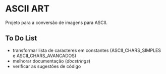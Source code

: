 # ASCII ART

Projeto para a conversão de imagens para ASCII.

## To Do List

- transformar lista de caracteres em constantes (ASCII_CHARS_SIMPLES e ASCII_CHARS_AVANCADOS)
- melhorar documentação (*docstrings*)
- verificar as sugestões de código

